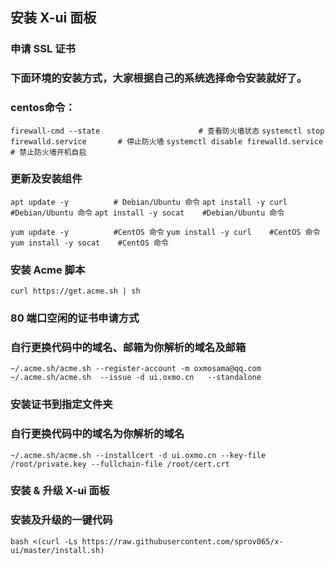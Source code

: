 ## 安装 X-ui 面板
### 申请 SSL 证书
### 下面环境的安装方式，大家根据自己的系统选择命令安装就好了。

### centos命令：
`firewall-cmd --state       			   # 查看防火墙状态`
`systemctl stop firewalld.service       # 停止防火墙`
`systemctl disable firewalld.service    # 禁止防火墙开机自启`


### 更新及安装组件

`apt update -y          # Debian/Ubuntu 命令`
`apt install -y curl    #Debian/Ubuntu 命令`
`apt install -y socat    #Debian/Ubuntu 命令`

`yum update -y          #CentOS 命令`
`yum install -y curl    #CentOS 命令`
`yum install -y socat    #CentOS 命令`


### 安装 Acme 脚本

`curl https://get.acme.sh | sh`

### 80 端口空闲的证书申请方式
### 自行更换代码中的域名、邮箱为你解析的域名及邮箱

`~/.acme.sh/acme.sh --register-account -m oxmosama@qq.com`
`~/.acme.sh/acme.sh  --issue -d ui.oxmo.cn   --standalone`


### 安装证书到指定文件夹
### 自行更换代码中的域名为你解析的域名

`~/.acme.sh/acme.sh --installcert -d ui.oxmo.cn --key-file /root/private.key --fullchain-file /root/cert.crt`


### 安装 & 升级 X-ui 面板
### 安装及升级的一键代码

`bash <(curl -Ls https://raw.githubusercontent.com/sprov065/x-ui/master/install.sh)`

